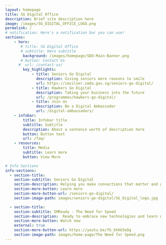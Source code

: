 ```yaml
---
layout: homepage
title: SG Digital Office
description: Brief site description here
image: /images/SG_DIGITAL_OFFICE_LOGO.png
permalink: /
# notification: Here's a notification bar you can use!
sections:
    - hero:
       # title: SG Digital Office
       # subtitle: Hero subtitle
        background: /images/homepage/SDO-Main-Banner.png
       # button: Contact Us
      #  url: /contact-us/
        key_highlights:
            - title: Seniors Go Digital
              description: Giving seniors more reasons to smile
              url: https://imsilver.imda.gov.sg/seniors-go-digital/
            - title: Hawkers Go Digital
              description: Taking your business into the future
              url: /programmes/hawkers-go-digital/
            - title: Join Us
              description: Be a Digital Ambassador
              url: /digital-ambassadors/
    - infobar:
        title: Infobar title
        subtitle: Subtitle
        description: About a sentence worth of description here
        button: Button text
        url: /faq/
    - resources:
        title: Media
        subtitle: Learn more
        button: View More

# Info Sections
info-sections:
  - section-title: 
    section-subtitle: Seniors Go Digital
    section-description: Helping you make connections that matter and giving you more reasons to smile.
    section-more-button: Learn more
    section-more-button-url: /seniors-go-digital/
    section-image-path: images/seniors-go-digital/SG_Digital_logo.jpg

  - section-title: 
    section-subtitle: IMReady - The Need for Speed
    section-description:  Ready to embrace new technologies and learn new skills? Follow the adventures of Ricky and Tony – one who prefers to shop ‘til he drops the traditional way, the other gets his groceries delivered at the touch of a screen – in the third instalment of our 4-part video series. Dinner guests are arriving, and a key ingredient is missing from the main dish! Tony decides to leave to get the laksa, ah, leaves from the shops, while Ricky coolly orders through an online app – and gets it sent to the doorstep. Find out who will be left on the shelf in this race against time, and remember to share this video speedily!
    section-more-button: Watch now
    external: true
    section-more-button-url: https://youtu.be/fb_khHU3oDg
    section-image-path: images/home-page/The Need for Speed.png
---
```

